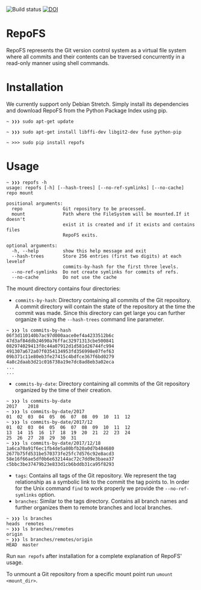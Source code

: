 ![Build status](https://api.travis-ci.org/AUEB-BALab/RepoFS.png?branch=master)
[![DOI](https://zenodo.org/badge/DOI/10.5281/zenodo.2525388.svg)](https://doi.org/10.5281/zenodo.2525388)

RepoFS
======

RepoFS represents the Git version control system as
a virtual file system where all commits and their contents
can be traversed concurrently in a read-only manner
using shell commands.

Installation
=======================

We currently support only Debian Stretch.
Simply install its dependencies and download
RepoFS from the Python Package Index using pip.

```
~ ❯❯❯ sudo apt-get update

~ ❯❯❯ sudo apt-get install libffi-dev libgit2-dev fuse python-pip

~ >>> sudo pip install repofs
```

Usage
=====

```
~ ❯❯❯ repofs -h
usage: repofs [-h] [--hash-trees] [--no-ref-symlinks] [--no-cache] repo mount

positional arguments:
  repo               Git repository to be processed.
  mount              Path where the FileSystem will be mounted.If it doesn't
                     exist it is created and if it exists and contains files
                     RepoFS exits.

optional arguments:
  -h, --help         show this help message and exit
  --hash-trees       Store 256 entries (first two digits) at each levelof
                     commits-by-hash for the first three levels.
  --no-ref-symlinks  Do not create symlinks for commits of refs.
  --no-cache         Do not use the cache
```

The mount directory contains four directories:

- `commits-by-hash`: Directory containing all commits of the Git repository.
A commit directory will contain the state of the repository at the time the
commit was made. Since this directory can get large you can further organize it
using the `--hash-trees` command line parameter.
```
~ ❯❯❯ ls commits-by-hash
06f3d110140b7ac97d000aace0ef4a4233512b6c  47d3af84ddb24690a76ffac32971313cbe500841
082974029413f8c44a07912d1d581d26744fc994  491307a672a07f0354134953fd356998e07fef63
09b371c11e80eb3fe27415c4bdfce367f6bd0279  4a8c2daab3d21c016738a19e7dc8ad8eb3a02eca
...
...
```
- `commits-by-date`: Directory containing all commits of the Git repository
  organized by the time of their creation.
```
~ ❯❯❯ ls commits-by-date
2017    2018
~ ❯❯❯ ls commits-by-date/2017
01  02  03  04  05  06  07  08  09  10  11  12
~ ❯❯❯ ls commits-by-date/2017/12
01  02  03  04  05  06  07  08  09  10  11  12
13  14  15  16  17  18  19  20  21  22  23  24
25  26  27  28  29  30  31
~ ❯❯❯ ls commits-by-date/2017/12/18
1a6ca70a91f6ec1fb4de5a80bfb20a0d7b484680  2677b75fd531be570373fe25fc7d576c92e8acd3
58e16f66ae5df0b6e632144ac72c7dd9e3baea37  c5bbc3be37479b23e833d1cb6bddb31ca95f8293
```
- `tags`: Contains all tags of the Git repository. We represent the tag
  relationship as a symbolic link to the commit the tag points to. In order for
  the Unix command `find` to work properly we provide the `--no-ref-symlinks`
  option.
- `branches`: Similar to the tags directory. Contains all branch names and
  further organizes them to remote branches and local branches.
```
~ ❯❯❯ ls branches
heads  remotes
~ ❯❯❯ ls branches/remotes
origin
~ ❯❯❯ ls branches/remotes/origin
HEAD  master
```

Run `man repofs` after installation for a complete explanation of RepoFS'
usage.

To unmount a Git repository from a specific mount point run `umount <mount_dir>`.
